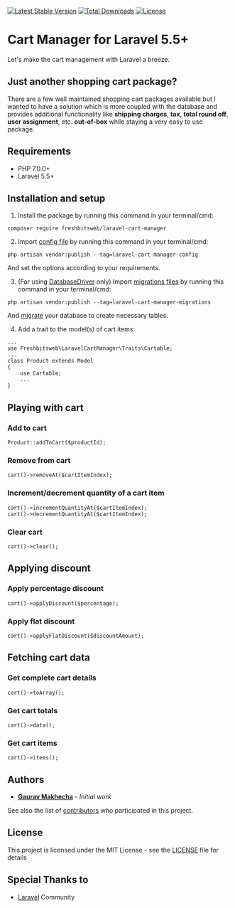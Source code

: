 [![Latest Stable Version](https://poser.pugx.org/freshbitsweb/laravel-cart-manager/v/stable)](https://packagist.org/packages/freshbitsweb/laravel-cart-manager)
[![Total Downloads](https://poser.pugx.org/freshbitsweb/laravel-cart-manager/downloads)](https://packagist.org/packages/freshbitsweb/laravel-cart-manager)
[![License](https://poser.pugx.org/freshbitsweb/laravel-cart-manager/license)](https://packagist.org/packages/freshbitsweb/laravel-cart-manager)

# Cart Manager for Laravel 5.5+
Let's make the cart management with Laravel a breeze.

## Just another shopping cart package?
There are a few well maintained shopping cart packages available but I wanted to have a solution which is more coupled with the database and provides additional functionality like **shipping charges**, **tax**, **total round off**, **user assignment**, etc. __out-of-box__ while staying a very easy to use package.


## Requirements

* PHP 7.0.0+
* Laravel 5.5+

## Installation and setup

1) Install the package by running this command in your terminal/cmd:
```
composer require freshbitsweb/laravel-cart-manager
```

2) Import [config file](https://github.com/freshbitsweb/laravel-cart-manager/blob/master/config/cart_manager.php) by running this command in your terminal/cmd:
```
php artisan vendor:publish --tag=laravel-cart-manager-config
```
And set the options according to your requirements.

3) (For using [DatabaseDriver](https://github.com/freshbitsweb/laravel-cart-manager/blob/master/src/Drivers/DatabaseDriver.php) only) Import [migrations files](https://github.com/freshbitsweb/laravel-cart-manager/tree/master/migrations) by running this command in your terminal/cmd:
```
php artisan vendor:publish --tag=laravel-cart-manager-migrations
```
And [migrate](https://laravel.com/docs/master/migrations#running-migrations) your database to create necessary tables.

4) Add a trait to the model(s) of cart items:
```
...
use Freshbitsweb\LaravelCartManager\Traits\Cartable;
...
class Product extends Model
{
    use Cartable;
    ...
}
```

## Playing with cart
### Add to cart
```
Product::addToCart($productId);
```

### Remove from cart
```
cart()->removeAt($cartItemIndex);
```

### Increment/decrement quantity of a cart item
```
cart()->incrementQuantityAt($cartItemIndex);
cart()->decrementQuantityAt($cartItemIndex);
```

### Clear cart
```
cart()->clear();
```

## Applying discount
### Apply percentage discount
```
cart()->applyDiscount($percentage);
```

### Apply flat discount
```
cart()->applyFlatDiscount($discountAmount);
```

## Fetching cart data
### Get complete cart details
```
cart()->toArray();
```

### Get cart totals
```
cart()->data();
```

### Get cart items
```
cart()->items();
```


## Authors

* [**Gaurav Makhecha**](https://github.com/gauravmak) - *Initial work*

See also the list of [contributors](https://github.com/freshbitsweb/laravel-cart-manager/graphs/contributors) who participated in this project.

## License

This project is licensed under the MIT License - see the [LICENSE](LICENSE) file for details

## Special Thanks to

* [Laravel](https://laravel.com) Community
